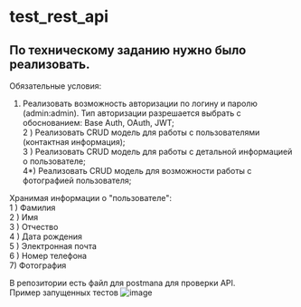 # test_rest_api

## По техническому заданию нужно было реализовать.
Обязательные условия:  
1) Реализовать возможность авторизации по логину и паролю (admin:admin). Тип
авторизации разрешается выбрать с обоснованием: Base Auth, OAuth, JWT;  
2 ) Реализовать CRUD модель для работы с пользователями (контактная
информация);  
3 ) Реализовать CRUD модель для работы с детальной информацией о
пользователе;  
4*) Реализовать CRUD модель для возможности работы с фотографией
пользователя;  

Хранимая информации о &quot;пользователе&quot;:  
1 ) Фамилия  
2 ) Имя  
3 ) Отчество  
4 ) Дата рождения  
5 ) Электронная почта  
6 ) Номер телефона  
7) Фотография  

В репозитории есть файл для postmana для проверки API.  
Пример запущенных тестов
![image](https://github.com/user-attachments/assets/1e950a84-8a98-49d7-b0ab-8e255f3d9854)
